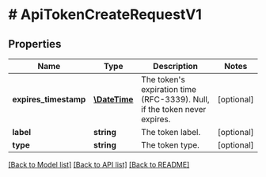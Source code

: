 # # ApiTokenCreateRequestV1

## Properties

Name | Type | Description | Notes
------------ | ------------- | ------------- | -------------
**expires_timestamp** | [**\DateTime**](\DateTime.md) | The token&#39;s expiration time (RFC-3339). Null, if the token never expires. | [optional]
**label** | **string** | The token label. | [optional]
**type** | **string** | The token type. | [optional]

[[Back to Model list]](../../README.md#models) [[Back to API list]](../../README.md#endpoints) [[Back to README]](../../README.md)

